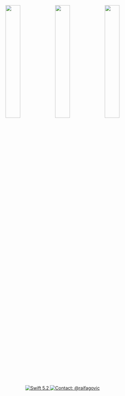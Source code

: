 <p align="center">
  <img src="Documentation/README_Mockups/mockup1.png" width="30%" />
  <img src="Documentation/README_Mockups/mockup2.png" width="30%" />
  <img src="Documentation/README_Mockups/mockup3.png" width="30%" />
</p>


<p align="center">
  <a href="#">
    <img src="https://img.shields.io/badge/Swift-5.2-orange.svg" alt="Swift 5.2">
  </a>
  <a href="https://twitter.com/raifagovic">
    <img src="https://img.shields.io/badge/Contact-@raifagovic-%231DA1F2.svg" alt="Contact: @raifagovic">
  </a>
</p>
